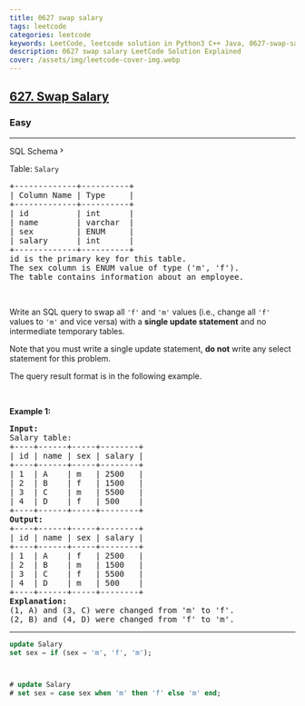 ```yaml
---
title: 0627 swap salary
tags: leetcode
categories: leetcode
keywords: LeetCode, leetcode solution in Python3 C++ Java, 0627-swap-salary solution
description: 0627 swap salary LeetCode Solution Explained
cover: /assets/img/leetcode-cover-img.webp
---
```



<h2><a href="https://leetcode.com/problems/swap-salary/">627. Swap Salary</a></h2><h3>Easy</h3><hr><div class="sql-schema-wrapper__3VBi"><a class="sql-schema-link__3cEg">SQL Schema<svg viewBox="0 0 24 24" width="1em" height="1em" class="icon__1Md2"><path fill-rule="evenodd" d="M10 6L8.59 7.41 13.17 12l-4.58 4.59L10 18l6-6z"></path></svg></a></div><div><p>Table: <code>Salary</code></p>

<pre>+-------------+----------+
| Column Name | Type     |
+-------------+----------+
| id          | int      |
| name        | varchar  |
| sex         | ENUM     |
| salary      | int      |
+-------------+----------+
id is the primary key for this table.
The sex column is ENUM value of type ('m', 'f').
The table contains information about an employee.
</pre>

<p>&nbsp;</p>

<p>Write an SQL query to swap all <code>'f'</code> and <code>'m'</code> values (i.e., change all <code>'f'</code> values to <code>'m'</code> and vice versa) with a <strong>single update statement</strong> and no intermediate temporary tables.</p>

<p>Note that you must write a single update statement, <strong>do not</strong> write any select statement for this problem.</p>

<p>The query result format is in the following example.</p>

<p>&nbsp;</p>
<p><strong class="example">Example 1:</strong></p>

<pre><strong>Input:</strong> 
Salary table:
+----+------+-----+--------+
| id | name | sex | salary |
+----+------+-----+--------+
| 1  | A    | m   | 2500   |
| 2  | B    | f   | 1500   |
| 3  | C    | m   | 5500   |
| 4  | D    | f   | 500    |
+----+------+-----+--------+
<strong>Output:</strong> 
+----+------+-----+--------+
| id | name | sex | salary |
+----+------+-----+--------+
| 1  | A    | f   | 2500   |
| 2  | B    | m   | 1500   |
| 3  | C    | f   | 5500   |
| 4  | D    | m   | 500    |
+----+------+-----+--------+
<strong>Explanation:</strong> 
(1, A) and (3, C) were changed from 'm' to 'f'.
(2, B) and (4, D) were changed from 'f' to 'm'.
</pre>
</div>

---




```sql
update Salary 
set sex = if (sex = 'm', 'f', 'm');



# update Salary 
# set sex = case sex when 'm' then 'f' else 'm' end;

```
